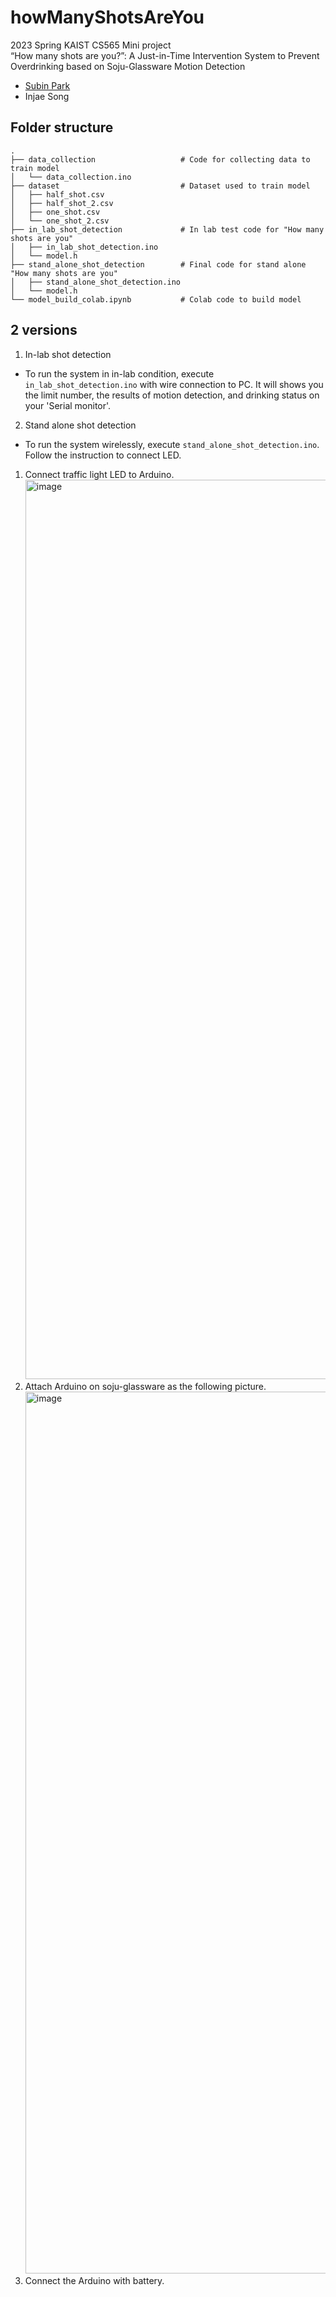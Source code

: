 # howManyShotsAreYou
2023 Spring KAIST CS565 Mini project <br>
“How many shots are you?”: A Just-in-Time Intervention System to Prevent Overdrinking based on Soju-Glassware Motion Detection  <br>

- [Subin Park](https://github.com/twinklesu) 
- Injae Song


## Folder structure
```
.
├── data_collection                   # Code for collecting data to train model 
│   └── data_collection.ino
├── dataset                           # Dataset used to train model
│   ├── half_shot.csv         
│   ├── half_shot_2.csv
│   ├── one_shot.csv     
│   └── one_shot_2.csv            
├── in_lab_shot_detection             # In lab test code for "How many shots are you" 
│   ├── in_lab_shot_detection.ino          
│   └── model.h            
├── stand_alone_shot_detection        # Final code for stand alone "How many shots are you" 
│   ├── stand_alone_shot_detection.ino          
│   └── model.h            
└── model_build_colab.ipynb           # Colab code to build model
```

## 2 versions 
1. In-lab shot detection
  - To run the system in in-lab condition, execute `in_lab_shot_detection.ino` with wire connection to PC. It will shows you the limit number, the results of motion detection, and drinking status on your 'Serial monitor'.
2. Stand alone shot detection
 - To run the system wirelessly, execute `stand_alone_shot_detection.ino`. Follow the instruction to connect LED. 
  1. Connect traffic light LED to Arduino.
    <img width="1439" alt="image" src="https://github.com/twinklesu/howManyShotsAreYou/assets/68603692/e83f2cfa-a089-4707-8848-07b6edd61e80">
  2. Attach Arduino on soju-glassware as the following picture.
    <img width="1411" alt="image" src="https://github.com/twinklesu/howManyShotsAreYou/assets/68603692/596c881e-a9ec-409c-b58d-76f7198ecce8">
  3. Connect the Arduino with battery.
